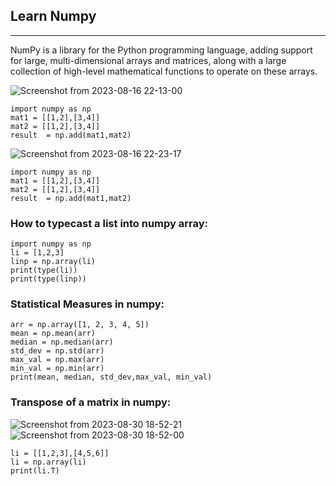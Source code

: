 ## Learn Numpy
<hr>
NumPy is a library for the Python programming language, adding support for large, multi-dimensional arrays and matrices, 
along with a large collection of high-level mathematical functions to operate on these arrays.


![Screenshot from 2023-08-16 22-13-00](https://github.com/chanakyavasantha/DATA-SCIENCE/assets/93817654/02cca0c7-24c7-45d4-ab66-ea5e613c72be)

```
import numpy as np
mat1 = [[1,2],[3,4]]
mat2 = [[1,2],[3,4]]
result  = np.add(mat1,mat2)
````

![Screenshot from 2023-08-16 22-23-17](https://github.com/chanakyavasantha/DATA-SCIENCE/assets/93817654/d2485e60-2a49-40ca-9cea-d321a1848d34)
```
import numpy as np
mat1 = [[1,2],[3,4]]
mat2 = [[1,2],[3,4]]
result  = np.add(mat1,mat2)
```

### How to typecast a list into numpy array:
```
import numpy as np
li = [1,2,3]
linp = np.array(li)
print(type(li))
print(type(linp))
```
### Statistical Measures in numpy:
```
arr = np.array([1, 2, 3, 4, 5])
mean = np.mean(arr)
median = np.median(arr)
std_dev = np.std(arr)
max_val = np.max(arr)
min_val = np.min(arr)
print(mean, median, std_dev,max_val, min_val)
```
### Transpose of a matrix in numpy:
![Screenshot from 2023-08-30 18-52-21](https://github.com/chanakyavasantha/DATA-SCIENCE/assets/93817654/1a8f2ffb-0942-4868-b41a-95d87ba47267)
![Screenshot from 2023-08-30 18-52-00](https://github.com/chanakyavasantha/DATA-SCIENCE/assets/93817654/8ee46946-f030-4bf9-aed9-2bbbf29a5818)
```
li = [[1,2,3],[4,5,6]]
li = np.array(li)
print(li.T)
```



